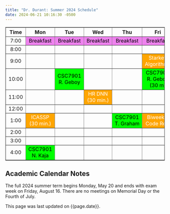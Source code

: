 ```yaml
---
title: "Dr. Durant: Summer 2024 Schedule"
date: 2024-06-21 10:16:30 -0500
---
```


<style type="text/css">
td         { text-align: center;                        }
td.am      { background-color: red;     color: white;   }
td.starkey { background-color: orange;  color: white;   }
td.csc7901 { background-color: lime;    color: black;   }
td.lunch   { background-color: violet;  color: black;   }
</style>

<div align="center">
<table border>
<tr><th>Time</th>   <th>Mon</th>                                    <th>Tue</th>                                    <th>Wed</th>                                <th>Thu</th>                                    <th>Fri</th>                                            </tr>
<tr><td>7:00</td>   <td class="lunch">Breakfast</td>                <td class="lunch">Breakfast</td>                <td class="lunch">Breakfast</td>            <td class="lunch">Breakfast</td>                <td class="lunch">Breakfast</td>                        </tr>
<tr><td>8:00</td>   <td>&nbsp;</td>                                 <td>&nbsp;</td>                                 <td>&nbsp;</td>                             <td>&nbsp;</td>                                 <td>&nbsp;</td>                                         </tr>
<tr><td>9:00</td>   <td>&nbsp;</td>                                 <td>&nbsp;</td>                                 <td>&nbsp;</td>                             <td>&nbsp;</td>                                 <td class="starkey">Starkey Algorithms</td>             </tr>
<tr><td>10:00</td>  <td>&nbsp;</td>                                 <td class="csc7901">CSC7901 R.&nbsp;Geboy</td>  <td>&nbsp;</td>                             <td>&nbsp;</td>                                 <td class="csc7901">CSC7901 R.&nbsp;Geboy (30 m)</td>   </tr>
<tr><td>11:00</td>  <td>&nbsp;</td>                                 <td>&nbsp;</td>                                 <td class="starkey">HR DNN (30 min.)</td>   <td>&nbsp;</td>                                 <td>&nbsp;</td>                                         </tr>
<tr><td>12:00</td>  <td>&nbsp;</td>                                 <td>&nbsp;</td>                                 <td>&nbsp;</td>                             <td>&nbsp;</td>                                 <td>&nbsp;</td>                                         </tr>
<tr><td>1:00</td>   <td class="starkey">ICASSP (30 min.)</td>       <td>&nbsp;</td>                                 <td>&nbsp;</td>                             <td class="csc7901">CSC7901 T.&nbsp;Graham</td> <td class="starkey">Biweekly Code Rev.</td>             </tr>
<tr><td>2:00</td>   <td>&nbsp;</td>                                 <td>&nbsp;</td>                                 <td>&nbsp;</td>                             <td>&nbsp;</td>                                 <td>&nbsp;</td>                                         </tr>
<tr><td>3:00</td>   <td>&nbsp;</td>                                 <td>&nbsp;</td>                                 <td>&nbsp;</td>                             <td>&nbsp;</td>                                 <td>&nbsp;</td>                                         </tr>
<tr><td>4:00</td>   <td class="csc7901">CSC7901 N.&nbsp;Kaja</td>   <td>&nbsp;</td>                                 <td>&nbsp;</td>                             <td>&nbsp;</td>                                 <td>&nbsp;</td>                                         </tr>
</table>
</div>

## Academic Calendar Notes
The full 2024 summer term begins Monday, May 20 and ends with exam week on Friday, August 16. There are no meetings on Memorial Day or the Fourth of July.

This page was last updated on {{page.date}}.
